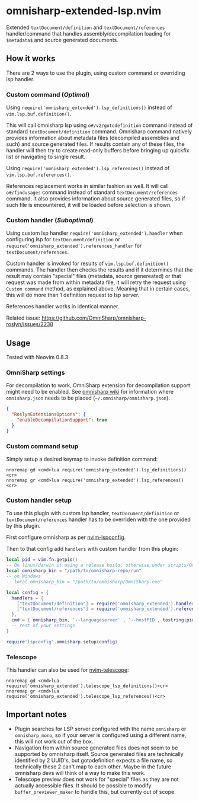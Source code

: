 # omnisharp-extended-lsp.nvim

Extended `textDocument/definition` and `textDocument/references` handler/command that handles assembly/decompilation loading for `$metadata$` and source generated documents.

## How it works

There are 2 ways to use the plugin, using custom command or overriding lsp handler.

### Custom command (*Optimal*)

Using `require('omnisharp_extended').lsp_definitions()` instead of `vim.lsp.buf.definition()`.

This will call omnisharp lsp using `o#/v2/gotodefinition` command instead of standard `textDocument/definition` command. Omnisharp command natively provides information about metadata files (decompiled assemblies and such) and source generated files. If results contain any of these files, the handler will then try to create read-only buffers before bringing up quickfix list or navigating to single result.

Using `require('omnisharp_extended').lsp_references()` instead of `vim.lsp.buf.references()`.

References replacement works in similar fashion as well. It will call `o#/findusages` command instead of standard `textDocument/references` command. It also provides information about source generated files, so if such file is encountered, it will be loaded before selection is shown.

### Custom handler (*Suboptimal*)

Using custom lsp handler `require('omnisharp_extended').handler` when configuring lsp for `textDocument/definition` or `require('omnisharp_extended').references_handler` for `textDocument/references`.

Custom handler is invoked for results of `vim.lsp.buf.definition()` commands. The handler then checks the results and if it determines that the result may contain "special" files (metadata, source genereated) or that request was made from within metadata file, it will retry the request using `Custom command` method, as explained above. Meaning that in certain cases, this will do more than 1 definition request to lsp server.

References handler works in identical manner.

Related issue: https://github.com/OmniSharp/omnisharp-roslyn/issues/2238

## Usage

Tested with Neovim 0.8.3

### OmniSharp settings

For decompilation to work, OmniSharp extension for decompilation support might need to be enabled.
See [omnisharp wiki](https://github.com/OmniSharp/omnisharp-roslyn/wiki/Configuration-Options) for
information where `omnisharp.json` needs to be placed (`~/.omnisharp/omnisharp.json`).

```json
{
  "RoslynExtensionsOptions": {
    "enableDecompilationSupport": true
  }
}
```

### Custom command setup

Simply setup a desired keymap to invoke definition command:

```vimscript
nnoremap gd <cmd>lua require('omnisharp_extended').lsp_definitions()<cr>
nnoremap gr <cmd>lua require('omnisharp_extended').lsp_references()<cr>
```

### Custom handler setup

To use this plugin with custom lsp handler, `textDocument/definition` or `textDocument/references` handler has to be overriden with the one provided by this plugin.

First configure omnisharp as per [nvim-lspconfig](https://github.com/neovim/nvim-lspconfig/blob/master/doc/server_configurations.md#omnisharp).

Then to that config add `handlers` with custom handler from this plugin:

```lua
local pid = vim.fn.getpid()
-- On linux/darwin if using a release build, otherwise under scripts/OmniSharp(.Core)(.cmd)
local omnisharp_bin = "/path/to/omnisharp-repo/run"
-- on Windows
-- local omnisharp_bin = "/path/to/omnisharp/OmniSharp.exe"

local config = {
  handlers = {
    ["textDocument/definition"] = require('omnisharp_extended').handler,
    ["textDocument/references"] = require('omnisharp_extended').references_handler,
  },
  cmd = { omnisharp_bin, '--languageserver' , '--hostPID', tostring(pid) },
  -- rest of your settings
}

require'lspconfig'.omnisharp.setup(config)
```

### Telescope

This handler can also be used for [nvim-telescope](https://github.com/nvim-telescope/telescope.nvim):

```vimscript
nnoremap gd <cmd>lua require('omnisharp_extended').telescope_lsp_definitions()<cr>
nnoremap gr <cmd>lua require('omnisharp_extended').telescope_lsp_references()<cr>
```

## Important notes

- Plugin searches for LSP server configured with the name `omnisharp` or `omnisharp_mono`, so if your server is configured using a different name, this will not work out of the box.
- Navigation from within source generated files does not seem to be supported by omnisharp itself. Source generated files are technically identified by 2 UUID's, but gotodefinition expects a file name, so technically these 2 can't map to each other. Maybe in the future omnisharp devs will think of a way to make this work.
- Telescope preview does not work for "special" files as they are not actually accessible files. It should be possible to modify `buffer_previewer_maker` to handle this, but currently out of scope.
